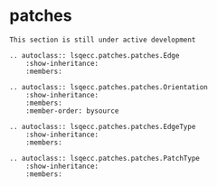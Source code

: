 # patches

```{note}
This section is still under active development
```

```{eval-rst}
.. autoclass:: lsqecc.patches.patches.Edge
    :show-inheritance:
    :members:
```

```{eval-rst}
.. autoclass:: lsqecc.patches.patches.Orientation
    :show-inheritance:
    :members:
    :member-order: bysource
```

```{eval-rst}
.. autoclass:: lsqecc.patches.patches.EdgeType
    :show-inheritance:
    :members:
```

```{eval-rst}
.. autoclass:: lsqecc.patches.patches.PatchType
    :show-inheritance:
    :members:
```
